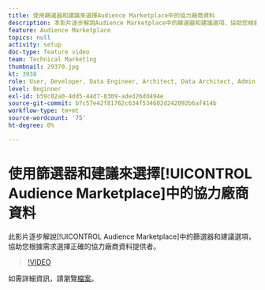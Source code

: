 ```yaml
---
title: 使用篩選器和建議來選擇Audience Marketplace中的協力廠商資料
description: 本影片逐步解說Audience Marketplace中的篩選器和建議選項，協助您根據需求選擇正確的第三方資料提供者。
feature: Audience Marketplace
topics: null
activity: setup
doc-type: feature video
team: Technical Marketing
thumbnail: 29370.jpg
kt: 3938
role: User, Developer, Data Engineer, Architect, Data Architect, Admin, Leader
level: Beginner
exl-id: b59c82a0-4dd5-44d7-8309-aded26dd494e
source-git-commit: b7c57e42f81762c634f534602d242092b6af414b
workflow-type: tm+mt
source-wordcount: '75'
ht-degree: 0%

---
```


# 使用篩選器和建議來選擇[!UICONTROL Audience Marketplace]中的協力廠商資料

此影片逐步解說[!UICONTROL Audience Marketplace]中的篩選器和建議選項，協助您根據需求選擇正確的協力廠商資料提供者。

>[!VIDEO](https://video.tv.adobe.com/v/29370/?quality=12)

如需詳細資訊，請瀏覽[檔案](https://experienceleague.adobe.com/docs/audience-manager/user-guide/features/audience-marketplace/audience-marketplace-for-data-buyers/marketplace-data-buyers.html)。
